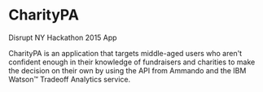 # CharityPA
Disrupt NY Hackathon 2015 App

CharityPA is an application that targets middle-aged users who aren't confident enough in their knowledge of fundraisers and charities to make the decision on their own by using the API from Ammando and the IBM Watson™ Tradeoff Analytics service.
